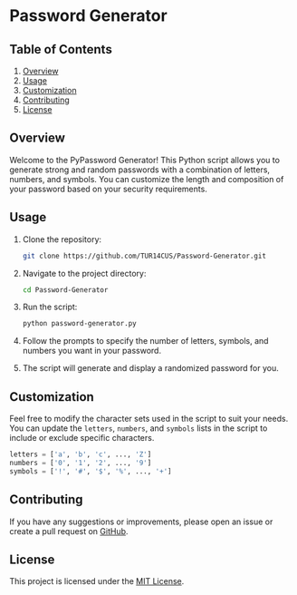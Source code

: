 # Password Generator

## Table of Contents
1. [Overview](#overview)
2. [Usage](#usage)
3. [Customization](#customization)
4. [Contributing](#contributing)
5. [License](#license)

## Overview

Welcome to the PyPassword Generator! This Python script allows you to generate strong and random passwords with a combination of letters, numbers, and symbols. You can customize the length and composition of your password based on your security requirements.

## Usage

1. Clone the repository:

   ```bash
   git clone https://github.com/TUR14CUS/Password-Generator.git
   ```

2. Navigate to the project directory:

   ```bash
   cd Password-Generator
   ```

3. Run the script:

   ```bash
   python password-generator.py
   ```

4. Follow the prompts to specify the number of letters, symbols, and numbers you want in your password.

5. The script will generate and display a randomized password for you.

## Customization

Feel free to modify the character sets used in the script to suit your needs. You can update the `letters`, `numbers`, and `symbols` lists in the script to include or exclude specific characters.

```python
letters = ['a', 'b', 'c', ..., 'Z']
numbers = ['0', '1', '2', ..., '9']
symbols = ['!', '#', '$', '%', ..., '+']
```

## Contributing

If you have any suggestions or improvements, please open an issue or create a pull request on [GitHub](https://github.com/TUR14CUS/Password-Generator).

## License

This project is licensed under the [MIT License](LICENSE).

